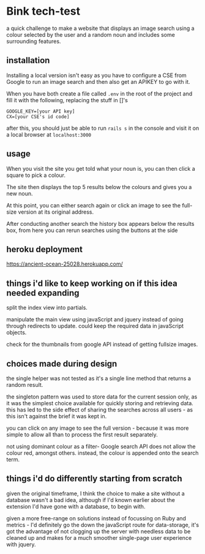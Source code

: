 # Bink tech-test
a quick challenge to make a website that displays an image search using a colour selected by the user and a random noun and includes some surrounding features.

## installation
Installing a local version isn't easy as you have to configure a CSE from Google to run an image search and then also get an APIKEY to go with it.

When you have both create a file called `.env` in the root of the project and fill it with the following, replacing the stuff in []'s

```
GOOGLE_KEY=[your API key]
CX=[your CSE's id code]
```
after this, you should just be able to run `rails s` in the console and visit it on a local browser at `localhost:3000`

## usage
When you visit the site you get told what your noun is, you can then click a square to pick a colour.

The site then displays the top 5 results below the colours and gives you a new noun.

At this point, you can either search again or click an image to see the full-size version at its original address.

After conducting another search the history box appears below the results box, from here you can rerun searches using the buttons at the side

## heroku deployment
https://ancient-ocean-25028.herokuapp.com/

## things i'd like to keep working on if this idea needed expanding

split the index view into partials.

manipulate the main view using javaScript and jquery instead of going through redirects to update. could keep the required data in javaScript objects.

check for the thumbnails from google API instead of getting fullsize images.

## choices made during design
the single helper was not tested as it's a single line method that returns a random result.

the singleton pattern was used to store data for the current session only, as it was the simplest choice available for quickly storing and retrieving data. this has led to the side effect of sharing the searches across all users - as this isn't against the brief it was kept in.

you can click on any image to see the full version - because it was more simple to allow all than to process the first result separately.

not using dominant colour as a filter- Google search API does not allow the colour red, amongst others. instead, the colour is appended onto the search term.

## things i'd do differently starting from scratch

given the original timeframe, I think the choice to make a site without a database wasn't a bad idea, although if I'd known earlier about the extension I'd have gone with a database, to begin with.

given a more free-range on solutions instead of focussing on Ruby and metrics - I'd definitely go the down the javaScript route for data-storage, it's got the advantage of not clogging up the server with needless data to be cleaned up and makes for a much smoother single-page user experience with jquery.
